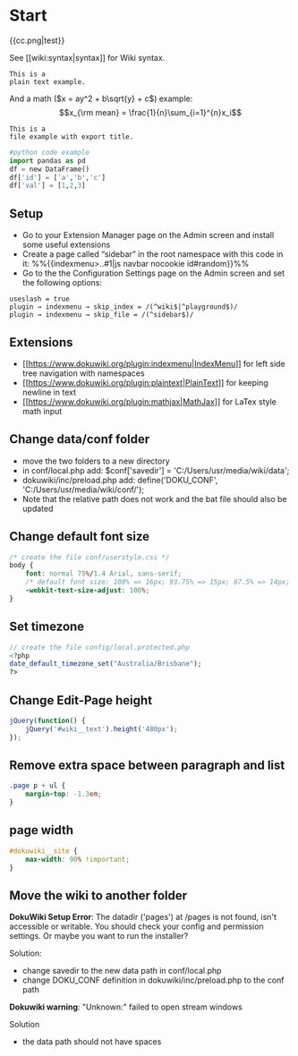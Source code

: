<!-- {% raw %} -->
# Start

{{cc.png|test}}

See [[wiki:syntax|syntax]] for Wiki syntax.

```
This is a
plain text example.
```

And a math ($x = ay^2 + b\sqrt{y} + c$) example:
$$x_{\rm mean} = \frac{1}{n}\sum_{i=1}^{n}x_i$$

```file txt file_example.txt
This is a
file example with export title.
```

```py
#python code example
import pandas as pd
df = new DataFrame()
df['id'] = ['a','b','c']
df['val'] = [1,2,3]
```

## Setup
  - Go to your Extension Manager page on the Admin screen and install some useful extensions
  - Create a page called “sidebar” in the root namespace with this code in it: %%{{indexmenu>..#1|js navbar nocookie id#random}}%%
  - Go to the the Configuration Settings page on the Admin screen and set the following options:
```
useslash = true
plugin → indexmenu → skip_index = /(^wiki$|^playground$)/
plugin → indexmenu → skip_file = /(^sidebar$)/
```

## Extensions
  * [[https://www.dokuwiki.org/plugin:indexmenu|IndexMenu]] for left side tree navigation with namespaces
  * [[https://www.dokuwiki.org/plugin:plaintext|PlainText]] for keeping newline in text
  * [[https://www.dokuwiki.org/plugin:mathjax|MathJax]] for LaTex style math input

## Change data/conf folder
  - move the two folders to a new directory
  - in conf/local.php add: $conf['savedir'] = 'C:/Users/usr/media/wiki/data';
  - dokuwiki/inc/preload.php add: define('DOKU_CONF', 'C:/Users/usr/media/wiki/conf/');
  - Note that the relative path does not work and the bat file should also be updated

## Change default font size
```css
/* create the file conf/userstyle.css */
body {
    font: normal 75%/1.4 Arial, sans-serif;
    /* default font size: 100% => 16px; 93.75% => 15px; 87.5% => 14px; 81.25% => 13px; 75% => 12px; 68.75% => 11px */
    -webkit-text-size-adjust: 100%;
}
```

## Set timezone
```php
// create the file config/local.protected.php
<?php
date_default_timezone_set("Australia/Brisbane");
?>
```

## Change Edit-Page height
```js conf/userscript.js
jQuery(function() {
    jQuery('#wiki__text').height('480px');
});
```

## Remove extra space between paragraph and list
```css conf/userstyle.css
.page p + ul {
    margin-top: -1.3em;
}
```

## page width
```css conf/userstyle.css
#dokuwiki__site {
    max-width: 90% !important;
}
```

## Move the wiki to another folder
**DokuWiki Setup Error**: The datadir ('pages') at /pages is not found, isn't accessible or writable. You should check your config and permission settings. Or maybe you want to run the installer?

Solution:
  * change savedir to the new data path in conf/local.php
  * change DOKU_CONF definition in dokuwiki/inc/preload.php to the conf path

**Dokuwiki warning**: "Unknown:" failed to open stream windows

Solution
  * the data path should not have spaces

<!-- {% endraw %} -->
